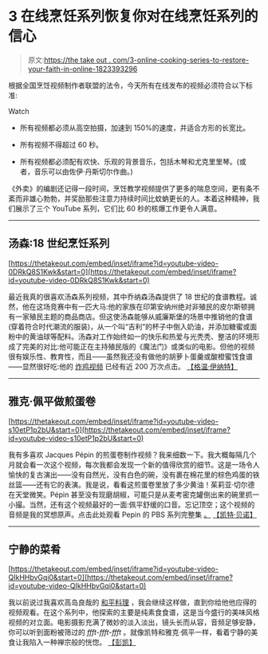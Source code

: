 # 3 在线烹饪系列恢复你对在线烹饪系列的信心

> 原文:[https://the take out . com/3-online-cooking-series-to-restore-your-faith-in-online-1823393296](https://thetakeout.com/3-online-cooking-series-to-restore-your-faith-in-online-1823393296)

根据全国烹饪视频制作者联盟的法令，今天所有在线发布的视频必须符合以下标准:

Watch

*   所有视频都必须从高空拍摄，加速到 150%的速度，并适合方形的长宽比。

*   所有视频不得超过 60 秒。

*   所有视频都必须配有欢快、乐观的背景音乐，包括木琴和尤克里里琴。(或者，音乐可以由佐伊·丹斯切尔作曲。)

《外卖》的编剧还记得一段时间，烹饪教学视频提供了更多的喘息空间，更有条不紊而非雄心勃勃，并奖励那些注意力持续时间比蚊蚋更长的人。本着这种精神，我们展示了三个 YouTube 系列，它们比 60 秒的核爆工作更令人满意。

* * *

## 汤森:18 世纪烹饪系列

 [https://thetakeout.com/embed/inset/iframe?id=youtube-video-0DRkQ8S1Kwk&start=0](https://thetakeout.com/embed/inset/iframe?id=youtube-video-0DRkQ8S1Kwk&start=0) 

最近我真的很喜欢汤森系列视频，其中乔纳森汤森提供了 18 世纪的食谱教程。诚然，他在这场竞赛中有一匹大马:他的家族在印第安纳州绝对非殖民的皮尔斯顿拥有一家殖民主题的商品商店。但这使汤森能够从威廉斯堡的场景中推销他的食谱(穿着符合时代潮流的服装)，从一个叫“吉利”的杯子中倒入奶油，并添加糖蜜或面粉中的黄油球等配料。汤森对工作始终如一的快乐和热爱与光秃秃、整洁的环境形成了完美的对比:他可能正在主持殖民版的《魔法门》或类似的电影。但他的视频很有娱乐性、教育性，而且——虽然我还没有做他的胡萝卜蛋羹或酸橙蜜饯食谱——显然很好吃:他的 [炸鸡视频](https://www.youtube.com/watch?v=GsyjNef2ydQ) 已经有近 200 万次点击。 [【格温·伊纳特】](http://twitter.com/gwenemarie)

* * *

## 雅克·佩平做煎蛋卷

 [https://thetakeout.com/embed/inset/iframe?id=youtube-video-s10etP1p2bU&start=0](https://thetakeout.com/embed/inset/iframe?id=youtube-video-s10etP1p2bU&start=0) 

我有多喜欢 Jacques Pépin 的煎蛋卷制作视频？我来细数一下。我大概每隔几个月就会看一次这个视频，每次我都会发现一个新的值得欣赏的细节。这是一场令人愉快的复古演出——没有自然光，没有白色的碗，没有裹在棉花里的棕色鸡蛋的铁丝篮——还有它的表演。我是说，看看这煎蛋卷里放了多少黄油！茱莉亚·切尔德在天堂微笑。Pépin 甚至没有现磨胡椒，可能只是从麦考密克罐倒出来的碗里抓一小撮。当然，还有这个视频最好的一面:佩平舒缓的口音。忘记顶空；这个视频的音频是我的冥想原声。点击此处观看 Pepin 的 PBS 系列完整集 [。](https://www.youtube.com/playlist?list=PL435B8F0CB00AF764) [【凯特·贝诺】](http://twitter.com/kbernot)

* * *

## 宁静的菜肴

 [https://thetakeout.com/embed/inset/iframe?id=youtube-video-QIkHHbvGqi0&start=0](https://thetakeout.com/embed/inset/iframe?id=youtube-video-QIkHHbvGqi0&start=0) 

我以前说过我喜欢高岛良哉的 [和平料理](https://www.youtube.com/user/ryoya1983/featured) ，我会继续这样做，直到你给他他应得的视频观看。在这个系列中，他探索的主要是纯素食食谱，这是当今盛行的美味风格视频的对立面。电影摄影充满了微妙的淡入淡出，镜头长而从容，音频足够安静，你可以听到面粉被筛过的 *ffft-ffft-ffft* 。就像凯特和雅克·佩平一样，看着宁静的美食让我陷入一种禅宗般的恍惚。 [【彭凯】](http://twitter.com/pang)